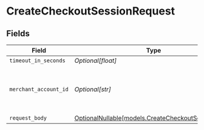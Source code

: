 # CreateCheckoutSessionRequest


## Fields

| Field                                                                                        | Type                                                                                         | Required                                                                                     | Description                                                                                  | Example                                                                                      |
| -------------------------------------------------------------------------------------------- | -------------------------------------------------------------------------------------------- | -------------------------------------------------------------------------------------------- | -------------------------------------------------------------------------------------------- | -------------------------------------------------------------------------------------------- |
| `timeout_in_seconds`                                                                         | *Optional[float]*                                                                            | :heavy_minus_sign:                                                                           | N/A                                                                                          |                                                                                              |
| `merchant_account_id`                                                                        | *Optional[str]*                                                                              | :heavy_minus_sign:                                                                           | The ID of the merchant account to use for this request.                                      | default                                                                                      |
| `request_body`                                                                               | [OptionalNullable[models.CreateCheckoutSessionBody]](../models/createcheckoutsessionbody.md) | :heavy_minus_sign:                                                                           | N/A                                                                                          |                                                                                              |